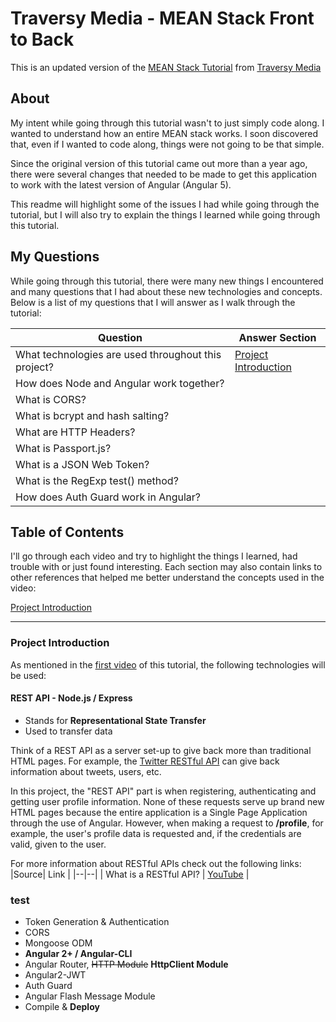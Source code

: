 # Traversy Media - MEAN Stack Front to Back

This is an updated version of the [MEAN Stack Tutorial](https://www.youtube.com/playlist?list=PLillGF-RfqbZMNtaOXJQiDebNXjVapWPZ) from [Traversy Media](https://www.youtube.com/channel/UC29ju8bIPH5as8OGnQzwJyA)

## About

My intent while going through this tutorial wasn't to just simply code along.  I wanted to understand how an entire MEAN stack works.  I soon discovered that, even if I wanted to code along, things were not going to be that simple.

Since the original version of this tutorial came out more than a year ago, there were several changes that needed to be made to get this application to work with the latest version of Angular (Angular 5).

This readme will highlight some of the issues I had while going through the tutorial, but I will also try to explain the things I learned while going through this tutorial.

## My Questions

While going through this tutorial, there were many new things I encountered and many questions that I had about these new technologies and concepts.  Below is a list of my questions that I will answer as I walk through the tutorial:

|Question| Answer Section  |
|--|--|
| What technologies are used throughout this project? | [Project Introduction](#project-introduction) |
| How does Node and Angular work together? |  |
| What is CORS? |  |
| What is bcrypt and hash salting? |  |
| What are HTTP Headers? |  |
| What is Passport.js? |  |
| What is a JSON Web Token? |  |
| What is the RegExp test() method? |  |
| How does Auth Guard work in Angular? |  |

## Table of Contents

I'll go through each video and try to highlight the things I learned, had trouble with or just found interesting.  Each section may also contain links to other references that helped me better understand the concepts used in the video:

[Project Introduction](#project-introduction)				

---

### Project Introduction

As mentioned in the [first video](https://www.youtube.com/watch?v=uONz0lEWft0&t=0s&list=PLillGF-RfqbZMNtaOXJQiDebNXjVapWPZ&index=1) of this tutorial, the following technologies will be used:

#### REST API - Node.js / Express
* Stands for **Representational State Transfer**	
* Used to transfer data

Think of a REST API as a server set-up to give back more than traditional HTML pages.  For example, the [Twitter RESTful API](https://developer.twitter.com/en/docs) can give back information about tweets, users, etc.

In this project, the "REST API" part is when registering, authenticating and getting user profile information.  None of these requests serve up brand new HTML pages because the entire application is a Single Page Application through the use of Angular.  However, when making a request to **/profile**, for example, the user's profile data is requested and, if the credentials are valid, given to the user.

For more information about RESTful APIs check out the following links:
|Source| Link  |
|--|--|
| What is a RESTful API? | [YouTube](https://youtu.be/0oXYLzuucwE) |



### test
* Token Generation & Authentication
* CORS
* Mongoose ODM
* **Angular 2+ / Angular-CLI**
* Angular Router, ~~HTTP Module~~ **HttpClient Module**
* Angular2-JWT
* Auth Guard
* Angular Flash Message Module
* Compile & **Deploy**







